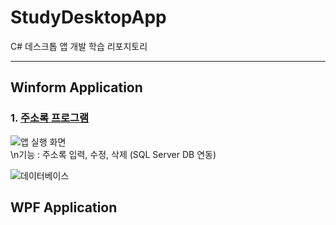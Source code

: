 # StudyDesktopApp
C# 데스크톱 앱 개발 학습 리포지토리

-----------------------------------

## Winform Application 
### 1. [주소록 프로그램](https://github.com/BlancBunny/StudyDesktopApp/tree/main/WinformApp/WinFormAdvancedBank/AddressInfoApp)


![앱 실행 화면](https://user-images.githubusercontent.com/77951828/111265340-51afd580-866c-11eb-8534-b304fb53ed9e.png)  
\n기능 : 주소록 입력, 수정, 삭제 (SQL Server DB 연동) 

![데이터베이스](https://user-images.githubusercontent.com/77951828/111265457-74da8500-866c-11eb-9de5-570092c57874.png)


## WPF Application 
